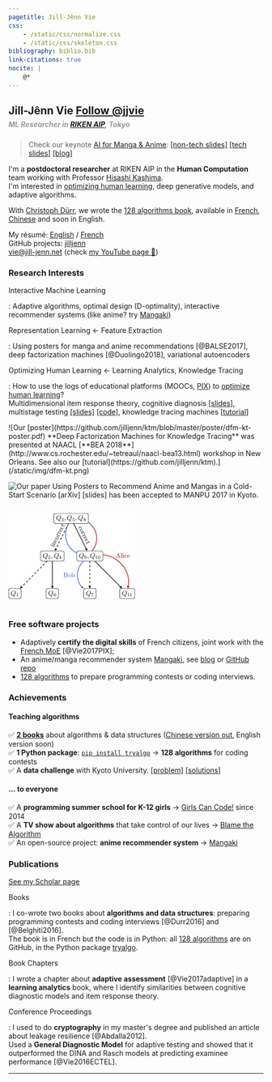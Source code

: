 ```yaml
---
pagetitle: Jill-Jênn Vie
css:
    - /static/css/normalize.css
    - /static/css/skeleton.css
bibliography: biblio.bib
link-citations: true
nocite: |
    @*
---
```

<div class="container">

## Jill-Jênn Vie <a class="twitter-follow-button" href="https://twitter.com/jjvie" data-show-count="false">Follow \@jjvie</a>
<script async src="https://platform.twitter.com/widgets.js" charset="utf-8"></script> 

##### <span style="color: #999; margin-top: -1em; display: block">ML Researcher in [RIKEN AIP](http://www.riken.jp/en/research/labs/aip/), Tokyo</span>

> Check our keynote [AI for Manga & Anime](http://research.mangaki.fr/2018/05/20/ai-for-manga-and-anime-aima/): [[non-tech slides]](http://jill-jenn.net/slides/aimangaki.pdf) [[tech slides]](http://jill-jenn.net/slides/manpu2017.pdf) [[blog]](http://research.mangaki.fr)  

I'm a **postdoctoral researcher** at RIKEN AIP in the **Human Computation** team working with Professor [Hisashi Kashima](http://www.geocities.co.jp/kashi_pong/index_e.html).  
I'm interested in [optimizing human learning](https://humanlearn.io), deep generative models, and adaptive algorithms.

With [Christoph Dürr](http://www-desir.lip6.fr/~durrc/), we wrote the [128 algorithms book](http://tryalgo.org/book/), available in [French](http://www.amazon.fr/gp/product/2340010055/ref=as_li_tl?ie=UTF8&camp=1642&creative=19458&creativeASIN=2340010055&linkCode=as2&tag=mangaki-21), [Chinese](https://book.douban.com/subject/30210075/) and soon in English.

My résumé: [English](http://jill-jenn.net/résumé.pdf) / [French](http://jill-jenn.net)  
GitHub projects: [jilljenn](https://github.com/jilljenn/)  
[vie@jill-jenn.net](mailto:vie@jill-jenn.net) (check [my YouTube page 🎹](https://www.youtube.com/user/Xnihpsel))

### Research Interests

Interactive Machine Learning

:   Adaptive algorithms, optimal design (D-optimality), interactive recommender systems (like anime? try [Mangaki](https://mangaki.fr))

Representation Learning ← Feature Extraction

:   Using posters for manga and anime recommendations [@BALSE2017], deep factorization machines [@Duolingo2018], variational autoencoders

Optimizing Human Learning ← Learning Analytics, Knowledge Tracing

:   How to use the logs of educational platforms (MOOCs, [PIX](https://pix.beta.gouv.fr)) to [optimize human learning](https://humanlearn.io)?  
Multidimensional item response theory, cognitive diagnosis [[slides]](http://jill-jenn.net/_static/slides/genma-bsi.pdf), multistage testing [[slides]](http://jill-jenn.net/_static/slides/iacat2017.pdf) [[code]](https://github.com/jilljenn/qna), knowledge tracing machines [[tutorial](https://github.com/jilljenn/ktm)]

<div style="display: flex; flex-flow: row wrap;">
![Our [poster](https://github.com/jilljenn/ktm/blob/master/poster/dfm-kt-poster.pdf) **Deep Factorization Machines for Knowledge Tracing** was presented at NAACL [**BEA 2018**](http://www.cs.rochester.edu/~tetreaul/naacl-bea13.html) workshop in New Orleans. See also our [tutorial](https://github.com/jilljenn/ktm).](/static/img/dfm-kt.png)

![Our [paper](https://arxiv.org/abs/1709.01584) **Using Posters to Recommend Anime and Mangas in a Cold-Start Scenario** [[arXiv]](https://arxiv.org/abs/1709.01584) [[slides]](http://jill-jenn.net/slides/manpu2017.pdf) has been accepted to [**MANPU 2017**](http://manpu2017.imlab.jp) in Kyoto.](/static/img/balse.png)

![Our [article](https://rdcu.be/G30H) **Automated Test Assembly using DPPs for Handling Learner Cold-Start in Large-Scale Assessments** has been accepted in the journal [**IJAIED 2018**](https://rdcu.be/G30H).](/static/img/adaptive.png)
</div>


### Free software projects

- Adaptively **certify the digital skills** of French citizens, joint work with the [French MoE](https://en.wikipedia.org/wiki/Ministry_of_National_Education_(France)) [@Vie2017PIX];
- An anime/manga recommender system [Mangaki](https://mangaki.fr/about/en), see [blog](http://research.mangaki.fr) or [GitHub repo](https://github.com/mangaki/mangaki)
- [128 algorithms](https://github.com/jilljenn/tryalgo) to prepare programming contests or coding interviews.


### Achievements

#### Teaching algorithms

✅ [**2 books**](http://tryalgo.org/book) about algorithms & data structures ([Chinese version out](https://book.douban.com/subject/30210075/), English version soon)  
✅ **1 Python package**: [`pip install tryalgo`](https://github.com/jilljenn/tryalgo/) → **128 algorithms** for coding contests  
✅ A **data challenge** with Kyoto University. [[problem]](http://research.mangaki.fr/2017/07/18/mangaki-data-challenge-en/) [[solutions]](http://research.mangaki.fr/2017/10/08/mangaki-data-challenge-winners-en/)

#### … to everyone

✅ A **programming summer school for K-12 girls** → [Girls Can Code!](https://gcc.prologin.org) since 2014  
✅ A **TV show about algorithms** that take control of our lives → [Blame the Algorithm](http://fautealgo.fr)  
✅ An open-source project: **anime recommender system** → [Mangaki](https://github.com/mangaki/mangaki/)  


### Publications

[See my Scholar page](https://scholar.google.com/citations?hl=en&user=7oCGHIMAAAAJ)

Books

:   I co-wrote two books about **algorithms and data structures**: preparing programming contests and coding interviews [@Durr2016] and [@Belghiti2016].  
The book is in French but the code is in Python: all [128 algorithms](https://github.com/jilljenn/tryalgo/) are on GitHub, in the Python package [tryalgo](https://pypi.python.org/pypi/tryalgo/1.2.2).

Book Chapters

:   I wrote a chapter about **adaptive assessment** [@Vie2017adaptive] in a **learning analytics** book, where I identify similarities between cognitive diagnostic models and item response theory.

Conference Proceedings

:   I used to do **cryptography** in my master's degree and published an article about leakage resilience [@Abdalla2012].  
Used a **General Diagnostic Model** for adaptive testing and showed that it outperformed the DINA and Rasch models at predicting examinee performance [@Vie2016ECTEL].

---
</div>